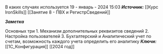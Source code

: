 
В каких случаях используется
 19 - январь - 2024  15:03 
***Источник:***  [[Курс IronSkills]] [[Занятие 8 - ПВХ и РегистрСведений]]

***Заметка*** 

Основных три
	1. Механизм дополнительных реквизитов сведений
	2. Настройка пользователей
	3. Бухгалтерский и Аналитический учет по счетам, возможность каждого учета определить его аналитику
***Ключи:*** [[1С_Конфигурация]] [[2024 год]]